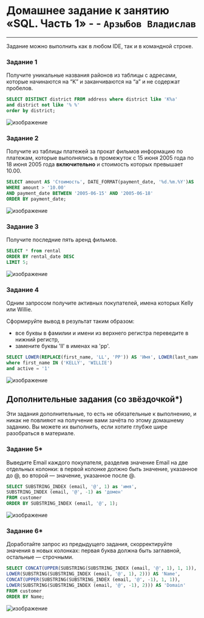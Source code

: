 # Домашнее задание к занятию «SQL. Часть 1»  - - `Арзыбов Владислав`


---

Задание можно выполнить как в любом IDE, так и в командной строке.

### Задание 1

Получите уникальные названия районов из таблицы с адресами, которые начинаются на “K” и заканчиваются на “a” и не содержат пробелов.


```sql
SELECT DISTINCT district FROM address where district like 'K%a'
and district not like '% %'
order by district;
```

![изображение](https://github.com/user-attachments/assets/93617d8f-9d56-4497-92c5-942be0cbb269)


### Задание 2

Получите из таблицы платежей за прокат фильмов информацию по платежам, которые выполнялись в промежуток с 15 июня 2005 года по 18 июня 2005 года **включительно** и стоимость которых превышает 10.00.

```sql
SELECT amount AS 'Стоимость', DATE_FORMAT(payment_date, '%d.%m.%Y')AS 'Дата' from payment
WHERE amount > '10.00'
AND payment_date BETWEEN '2005-06-15' AND '2005-06-18'
ORDER BY payment_date;
```

![изображение](https://github.com/user-attachments/assets/2b9929a8-f141-4168-9d4e-784be2c56cc5)


### Задание 3

Получите последние пять аренд фильмов.

```sql
SELECT * from rental
ORDER BY rental_date DESC
LIMIT 5;
```

![изображение](https://github.com/user-attachments/assets/c9d293d9-23e6-4dda-9b54-bf5493596968)


### Задание 4

Одним запросом получите активных покупателей, имена которых Kelly или Willie. 

Сформируйте вывод в результат таким образом:
- все буквы в фамилии и имени из верхнего регистра переведите в нижний регистр,
- замените буквы 'll' в именах на 'pp'.

```sql
SELECT LOWER(REPLACE(first_name, 'LL', 'PP')) AS 'Имя', LOWER(last_name) AS 'Фамилия', active FROM customer 
where first_name IN ('KELLY', 'WILLIE')
and active = '1'
```

![изображение](https://github.com/user-attachments/assets/e805f6e6-ac2a-4ae5-bbd1-bb792bb7a1d3)


## Дополнительные задания (со звёздочкой*)
Эти задания дополнительные, то есть не обязательные к выполнению, и никак не повлияют на получение вами зачёта по этому домашнему заданию. Вы можете их выполнить, если хотите глубже шире разобраться в материале.

### Задание 5*

Выведите Email каждого покупателя, разделив значение Email на две отдельных колонки: в первой колонке должно быть значение, указанное до @, во второй — значение, указанное после @.

```sql
SELECT SUBSTRING_INDEX (email, '@', 1) as 'имя',
SUBSTRING_INDEX (email, '@', -1) as 'домен'
FROM customer
ORDER BY SUBSTRING_INDEX (email, '@', 1);
```

![изображение](https://github.com/user-attachments/assets/29687dbc-8502-46b8-9a0a-0b03b5697ba2)

### Задание 6*

Доработайте запрос из предыдущего задания, скорректируйте значения в новых колонках: первая буква должна быть заглавной, остальные — строчными.

```sql
SELECT CONCAT(UPPER(SUBSTRING(SUBSTRING_INDEX (email, '@', 1), 1, 1)), 
LOWER(SUBSTRING(SUBSTRING_INDEX (email, '@', 1), 2))) AS 'Name',
CONCAT(UPPER(SUBSTRING(SUBSTRING_INDEX (email, '@', -1), 1, 1)), 
LOWER(SUBSTRING(SUBSTRING_INDEX (email, '@', -1), 2))) AS 'Domain'
FROM customer
ORDER BY Name;
```

![изображение](https://github.com/user-attachments/assets/8b5bd316-3cb4-44f9-a0b2-20c0309d06f2)





